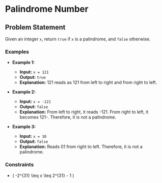 # Palindrome Number

## Problem Statement

Given an integer `x`, return `true` if `x` is a palindrome, and `false` otherwise.

### Examples

- **Example 1:**
  - **Input:** `x = 121`
  - **Output:** `true`
  - **Explanation:** 121 reads as 121 from left to right and from right to left.

- **Example 2:**
  - **Input:** `x = -121`
  - **Output:** `false`
  - **Explanation:** From left to right, it reads -121. From right to left, it becomes 121-. Therefore, it is not a palindrome.

- **Example 3:**
  - **Input:** `x = 10`
  - **Output:** `false`
  - **Explanation:** Reads 01 from right to left. Therefore, it is not a palindrome.

### Constraints

- \( -2^{31} \leq x \leq 2^{31} - 1 \)

